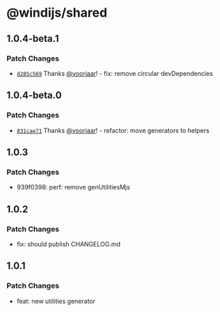 # @windijs/shared

## 1.0.4-beta.1

### Patch Changes

- [`d285c569`](https://github.com/windijs/windijs/commit/d285c569ec7d4cdd0921f92c7dfe892e58c9cd75) Thanks [@voorjaar](https://github.com/voorjaar)! - fix: remove circular devDependencies

## 1.0.4-beta.0

### Patch Changes

- [`831cae71`](https://github.com/windijs/windijs/commit/831cae71465e13a4d00188cca914710c54cd29cf) Thanks [@voorjaar](https://github.com/voorjaar)! - refactor: move generators to helpers

## 1.0.3

### Patch Changes

- 939f0398: perf: remove genUtilitiesMjs

## 1.0.2

### Patch Changes

- fix: should publish CHANGELOG.md

## 1.0.1

### Patch Changes

- feat: new utilities generator
